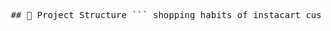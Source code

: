 <pre> ## 📁 Project Structure ``` shopping_habits_of_instacart_customers/ │ ├── datasets/ │ ├── aisles.csv │ ├── departments.csv │ ├── order_products__prior.csv │ ├── order_products__train.csv │ ├── orders.csv │ └── products.csv │ ├── notebooks/ │ └── instacart_analysis.ipynb │ ├── reports/ │ └── final_report.pdf │ └── README.md ``` </pre>
